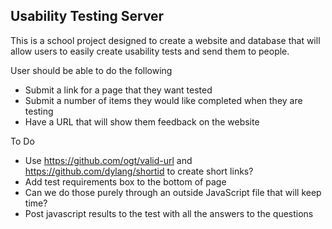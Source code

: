 <h2>Usability Testing Server</h2>
<p>This is a school project designed to create a website and database that will allow users to easily create usability tests and send them to people.</p>
<p>User should be able to do the following</p>
<ul>
    <li>Submit a link for a page that they want tested</li>
    <li>Submit a number of items they would like completed when they are testing</li>
    <li>Have a URL that will show them feedback on the website</li>
</ul>

<p>To Do<p>
<ul>
    <li>Use <a href="https://github.com/ogt/valid-url">https://github.com/ogt/valid-url</a> and <a href="https://github.com/dylang/shortid">https://github.com/dylang/shortid</a> to create short links?</li>
    <li>Add test requirements box to the bottom of page</li>
    <li>Can we do those purely through an outside JavaScript file that will keep time?</li>
    <li>Post javascript results to the test with all the answers to the questions</li>
</ul>
